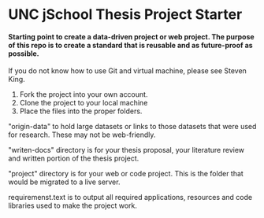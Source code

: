 # UNC jSchool Thesis Project Starter

#### Starting point to create a data-driven project or web project. The purpose of this repo is to create a standard that is reusable and as future-proof as possible.

If you do not know how to use Git and virtual machine, please see Steven King.

1. Fork the project into your own account.
2. Clone the project to your local machine
3. Place the files into the proper folders.


"origin-data" to hold large datasets or links to those datasets that were used for research. These may not be web-friendly.

"writen-docs" directory is for your thesis proposal, your literature review and written portion of the thesis project.

"project" directory is for your web or code project. This is the folder that would be migrated to a live server.

requiremenst.text is to output all required applications, resources and code libraries used to make the project work.
